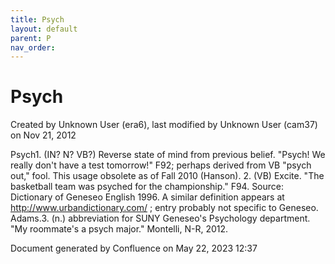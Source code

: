 ```yaml
---
title: Psych
layout: default
parent: P
nav_order:
---
```


# Psych

Created by  Unknown User (era6), last modified by  Unknown User (cam37) on Nov 21, 2012

Psych1. (IN? N? VB?) Reverse state of mind from previous belief. &quot;Psych! We really don't have a test tomorrow!&quot; F92; perhaps derived from VB &quot;psych out,&quot; fool. This usage obsolete as of Fall 2010 (Hanson). 2. (VB) Excite. &quot;The basketball team was psyched for the championship.&quot; F94. Source: Dictionary of Geneseo English 1996. A similar definition appears at http://www.urbandictionary.com/ ; entry probably not specific to Geneseo. Adams.3. (n.) abbreviation for SUNY Geneseo's Psychology department. &quot;My roommate's a psych major.&quot; Montelli, N-R, 2012.

Document generated by Confluence on May 22, 2023 12:37


